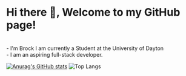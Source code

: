 # Hi there 👋, Welcome to my GitHub page!
<br>
- I'm Brock I am currently a Student at the University of Dayton
<br>
- I am an aspiring full-stack developer.

[![Anurag's GitHub stats](https://github-readme-stats.vercel.app/api?username=brockmh)](https://github.com/anuraghazra/github-readme-stats)
![Top Langs](https://github-readme-stats.vercel.app/api/top-langs/?username=anuraghazra&layout=compact)
